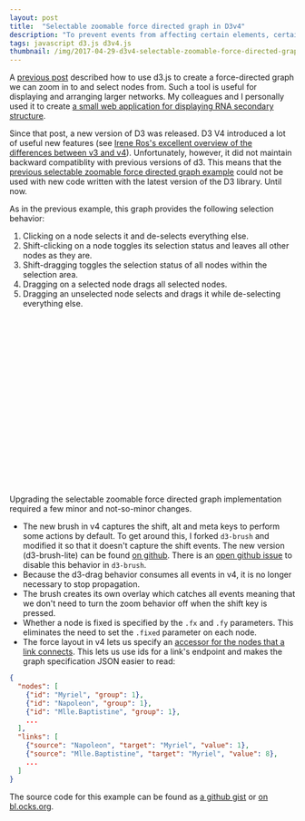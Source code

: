 ```yaml
---
layout: post
title:  "Selectable zoomable force directed graph in D3v4"
description: "To prevent events from affecting certain elements, certain behaviors (such as zoom) can be filtered so that their events ignore specified elements."
tags: javascript d3.js d3v4.js
thumbnail: /img/2017-04-29-d3v4-selectable-zoomable-force-directed-graph.png
---
```


A [previous post](/2015/02/15/selectable-force-directed-graph/) described how
to use d3.js to create a force-directed graph we can zoom in to and select
nodes from. Such a tool is useful for displaying and arranging larger
networks. My colleagues and I personally used it to create [a small web
application for displaying RNA secondary
structure](http://rna.tbi.univie.ac.at/forna/).

Since that post, a new version of D3 was released. D3 V4 introduced a lot of
useful new features (see [Irene Ros's excellent overview of the differences
between v3 and v4](https://iros.github.io/d3-v4-whats-new/)). Unfortunately,
however, it did not maintain backward compatiblity with previous versions of
d3. This means that the [previous selectable zoomable force directed graph
example](/2015/02/15/selectable-force-directed-graph/) could not be used with
new code written with the latest version of the D3 library. Until now.

As in the previous example, this graph provides the following selection
behavior:

1. Clicking on a node selects it and de-selects everything else.
2. Shift-clicking on a node toggles its selection status and leaves
   all other nodes as they are.
3. Shift-dragging toggles the selection status of all nodes within
   the selection area.
4. Dragging on a selected node drags all selected nodes.
5. Dragging an unselected node selects and drags it while
   de-selecting everything else.

<div align='center' id="d3_selectable_force_directed_graph" style="width: 400px; height: 300px; margin: auto; margin-bottom: 12px">
    <svg />
</div>

Upgrading the selectable zoomable force directed graph implementation required
a few minor and not-so-minor changes.

* The new brush in v4 captures the shift, alt and meta keys to perform some
  actions by default. To get around this, I forked `d3-brush` and modified it
  so that it doesn't capture the shift events. The new version (d3-brush-lite)
  can be found [on github](https://github.com/pkerpedjiev/d3-brush-lite). There
  is an [open github issue](https://github.com/d3/d3-brush/issues/20) to
  disable this behavior in `d3-brush`.
* Because the d3-drag behavior consumes all events in v4, it is no longer
  necessary to stop propagation.
* The brush creates its own overlay which catches all events meaning that we
  don't need to turn the zoom behavior off when the shift key is pressed.
* Whether a node is fixed is specified by the `.fx` and `.fy` parameters. This
  eliminates the need to set the `.fixed` parameter on each node.
* The force layout in v4 lets us specify an [accessor for the nodes that a link
  connects](https://github.com/d3/d3-force#link_id). This lets us use ids for 
  a link's endpoint and makes the graph specification JSON easier to read:

```json
{
  "nodes": [
    {"id": "Myriel", "group": 1},
    {"id": "Napoleon", "group": 1},
    {"id": "Mlle.Baptistine", "group": 1},
    ...
  ],
  "links": [
    {"source": "Napoleon", "target": "Myriel", "value": 1},
    {"source": "Mlle.Baptistine", "target": "Myriel", "value": 8},
    ...
  ]
}
```

The source code for this example can be found as [a github
gist](https://gist.github.com/pkerpedjiev/f2e6ebb2532dae603de13f0606563f5b) or
[on
bl.ocks.org](https://bl.ocks.org/pkerpedjiev/f2e6ebb2532dae603de13f0606563f5b).

<link rel='stylesheet' href='/css/d3v4-selectable-zoomable-force-directed-graph.css'>
<script type='text/javascript'>
    var d3v3 = d3;
    d3 = d3v4;
    // load the lite brush into the d3v4 namespace
</script>
<script src="/js/d3v4-brush-lite.js"></script>
<script type='text/javascript'>
    // restore the v3 namespace
    var d3 = d3v3;
</script>
<script src="/js/d3v4-selectable-force-directed-graph.js"></script>

<script>
    var svg = d3.select('#d3_selectable_force_directed_graph');

    d3.json('/jsons/miserables.with-ids.json', function(error, graph) {
        if (!error) {
            //console.log('graph', graph);
            createV4SelectableForceDirectedGraph(svg, graph);
        } else {
            console.error(error);
        }
    });
</script>
